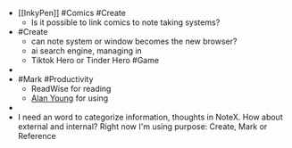 - [[InkyPen]] #Comics #Create
	- Is it possible to link comics to note taking systems?
- #Create
	- can note system or window becomes the new browser?
	- ai search engine, managing in
	- Tiktok Hero or Tinder Hero #Game
-
- #Mark #Productivity
	- ReadWise for reading
	- [Alan Young](https://www.youtube.com/@ItsAlanYoung) for using
-
- I need an word to categorize information, thoughts in NoteX. How about external and internal? Right now I'm using purpose: Create, Mark or Reference
